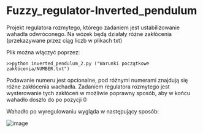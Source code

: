 # Fuzzy_regulator-Inverted_pendulum

Projekt regulatora rozmytego, którego zadaniem jest ustabilizowanie wahadła odwróconego. Na wózek będą działały różne zakłócenia (przekazywane
przez ciąg liczb w plikach txt)

Plik można włączyć poprzez:
```
>>python inverted_pendulum_2.py ("Warunki początkowe zakłócenia/NUMBER.txt")
```
Podawanie numeru jest opcionalne, pod różnymi numerami znajdują się różne zakłócenia wachadła. Zadaniem regulatora rozmytego jest wysterowanie tych zakłóceń w możliwie poprawny sposób, aby w końcu wahadło doszło do po pozycji 0 

Wahadło po wyregulowaniu wygląda w następujący sposób:

![image](https://user-images.githubusercontent.com/58587279/153862929-5384de8c-a84c-4a7e-aea6-8482a7e0e683.png)
